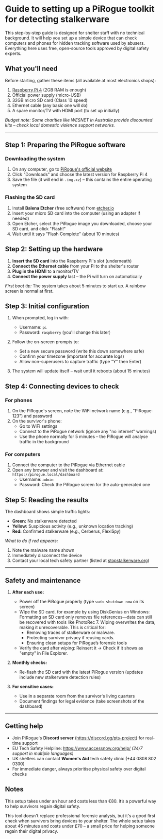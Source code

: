 # Guide to setting up a PiRogue toolkit for detecting stalkerware  

This step-by-step guide is designed for shelter staff with no technical background. It will help you set up a simple 
device that can check computers and phones for hidden tracking software used by abusers. Everything here uses free, 
open-source tools approved by digital safety experts.

## What you'll need 

Before starting, gather these items (all available at most electronics shops):  

1. [Raspberry Pi 4](https://www.raspberrypi.com/products/raspberry-pi-4-model-b/) (2GB RAM is enough)  
2. Official power supply (micro-USB)  
3. 32GB micro SD card (Class 10 speed)  
4. Ethernet cable (any basic one will do)  
5. A spare monitor/TV with HDMI port (to set up initially)  

*Budget note: Some charities like WESNET in Australia provide discounted kits – check local domestic violence support 
networks.*

---

## Step 1: Preparing the PiRogue software  

### Downloading the system  

1. On any computer, go to [PiRogue's official website](https://pts-project.org)  
2. Click "Downloads" and choose the latest version for Raspberry Pi 4   
3. Save the file (it will end in `.img.xz`) – this contains the entire operating system  

### Flashing the SD card

1. Install **Balena Etcher** (free software) from [etcher.io](https://www.balena.io/etcher/)  
2. Insert your micro SD card into the computer (using an adapter if needed)  
3. Open Etcher, select the PiRogue image you downloaded, choose your SD card, and click "Flash!"  
4. Wait until it says "Flash Complete" (about 10 minutes)

## Step 2: Setting up the hardware  

1. **Insert the SD card** into the Raspberry Pi's slot (underneath)  
2. **Connect the Ethernet cable** from your Pi to the shelter's router  
3. **Plug in the HDMI** to a monitor/TV  
4. **Connect the power supply** last – the Pi will turn on automatically  

*First boot tip:* The system takes about 5 minutes to start up. A rainbow screen is normal at first.

## Step 3: Initial configuration  

1. When prompted, log in with:  
   - Username: `pi`  
   - Password: `raspberry` (you'll change this later)  

2. Follow the on-screen prompts to:  
   - Set a new secure password (write this down somewhere safe)  
   - Confirm your timezone (important for accurate logs)  
   - Allow non-superusers to capture traffic (type "Y" then Enter)   

3. The system will update itself – wait until it reboots (about 15 minutes)

## Step 4: Connecting devices to check  

### For phones

1. On the PiRogue's screen, note the WiFi network name (e.g., "PiRogue-123") and password  
2. On the survivor's phone:  
   - Go to WiFi settings  
   - Connect to the PiRogue network (ignore any "no internet" warnings)  
   - Use the phone normally for 5 minutes – the PiRogue will analyse traffic in the background   

### For computers

1. Connect the computer to the PiRogue via Ethernet cable  
2. Open any browser and visit the dashboard at: `https://pirogue.local/dashboard`  
   - Username: `admin`  
   - Password: Check the PiRogue screen for the auto-generated one

## Step 5: Reading the results  

The dashboard shows simple traffic lights:

- **Green:** No stalkerware detected  
- **Yellow:** Suspicious activity (e.g., unknown location tracking)  
- **Red:** Confirmed stalkerware (e.g., Cerberus, FlexiSpy)   

*What to do if red appears:*

1. Note the malware name shown  
2. Immediately disconnect the device  
3. Contact your local tech safety partner (listed at [stopstalkerware.org](https://stopstalkerware.org/resources/#find-support))   

---

## Safety and maintenance  

1. **After each use:**  
   - Power off the PiRogue properly (type `sudo shutdown now` on its screen)  
   - Wipe the SD card, for example by using DiskGenius on Windows: Formatting an SD card only removes file references—data can still be recovered with tools like PhotoRec 7. Wiping overwrites the data, making it unrecoverable. This is critical for:
      - Removing traces of stalkerware or malware.
      - Protecting survivor privacy if reusing cards.
      - Ensuring clean setups for PiRogue’s forensic tools 
   - Verify the card after wiping: Reinsert it → Check if it shows as "empty" in File Explorer.

2. **Monthly checks:**  
   - Re-flash the SD card with the latest PiRogue version (updates include new stalkerware detection rules)   

3. **For sensitive cases:**  
   - Use in a separate room from the survivor's living quarters  
   - Document findings for legal evidence (take screenshots of the dashboard)   

---

## Getting help  

- Join PiRogue's **Discord server** (https://discord.gg/pts-project) for real-time support  
- EU Tech Safety Helpline: https://www.accessnow.org/help/ *(24/7 support in multiple languages)*
- UK shelters can contact **Women's Aid** tech safety clinic (+44 0808 802 0300)   
- For immediate danger, always prioritise physical safety over digital checks

## Notes

This setup takes under an hour and costs less than €80. It’s a powerful way to help survivors regain digital safety.

This tool doesn't replace professional forensic analysis, but it's a good first check when survivors bring devices to your shelter. The whole setup takes about 45 minutes and costs under £70 – a small price for helping someone regain their digital privacy.  
